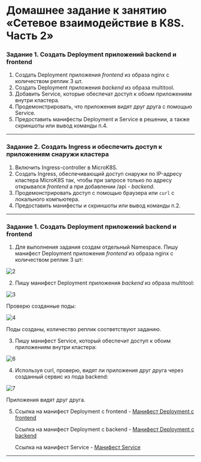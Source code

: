 

# Домашнее задание к занятию «Сетевое взаимодействие в K8S. Часть 2»


### Задание 1. Создать Deployment приложений backend и frontend

1. Создать Deployment приложения _frontend_ из образа nginx с количеством реплик 3 шт.
2. Создать Deployment приложения _backend_ из образа multitool.
3. Добавить Service, которые обеспечат доступ к обоим приложениям внутри кластера. 
4. Продемонстрировать, что приложения видят друг друга с помощью Service.
5. Предоставить манифесты Deployment и Service в решении, а также скриншоты или вывод команды п.4.

------

### Задание 2. Создать Ingress и обеспечить доступ к приложениям снаружи кластера

1. Включить Ingress-controller в MicroK8S.
2. Создать Ingress, обеспечивающий доступ снаружи по IP-адресу кластера MicroK8S так, чтобы при запросе только по адресу открывался _frontend_ а при добавлении /api - _backend_.
3. Продемонстрировать доступ с помощью браузера или `curl` с локального компьютера.
4. Предоставить манифесты и скриншоты или вывод команды п.2.

------

### Задание 1. Создать Deployment приложений backend и frontend

1. Для выполнения задания создам отдельный Namespace. Пишу манифест Deployment приложения _frontend_ из образа nginx с количеством реплик 3 шт:

![2](https://github.com/user-attachments/assets/6b07818d-877e-49a9-bdf5-09767a19e476)

2. Пишу манифест Deployment приложения _backend_ из образа multitool:

![3](https://github.com/user-attachments/assets/c0338ee4-93c8-4aa5-a4cc-ef35011c6d1a)

Проверю созданные поды:

![4](https://github.com/user-attachments/assets/1f7ad226-8feb-415a-847d-f5e530bbe037)

Поды созданы, количество реплик соответствуют заданию.

3. Пишу манифест Service, который обеспечит доступ к обоим приложениям внутри кластера:

![6](https://github.com/user-attachments/assets/66109f73-039e-4760-a757-21f751ad245f)

4. Используя curl, проверю, видят ли приложения друг друга через созданный сервис из пода backend:

![7](https://github.com/user-attachments/assets/afdda067-27f2-464a-8d8e-59d574952c7a)

Приложения видят друг друга.

5. Ссылка на манифест Deployment c frontend - [Манифест Deployment c frontend](https://github.com/PatKolzin/kuber-1.5/blob/main/src/deploy_front.yaml)

   Ссылка на манифест Deployment c backend - [Манифест Deployment c backend](https://github.com/PatKolzin/kuber-1.5/blob/main/src/deploy_back.yaml)

   Ссылка на манифест Service - [Манифест Service](https://github.com/PatKolzin/kuber-1.5/blob/main/src/service.yaml)

------

